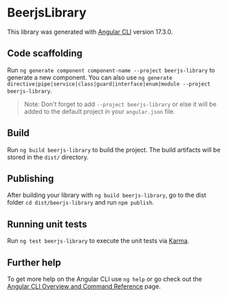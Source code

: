 # BeerjsLibrary

This library was generated with [Angular CLI](https://github.com/angular/angular-cli) version 17.3.0.

## Code scaffolding

Run `ng generate component component-name --project beerjs-library` to generate a new component. You can also use `ng generate directive|pipe|service|class|guard|interface|enum|module --project beerjs-library`.
> Note: Don't forget to add `--project beerjs-library` or else it will be added to the default project in your `angular.json` file. 

## Build

Run `ng build beerjs-library` to build the project. The build artifacts will be stored in the `dist/` directory.

## Publishing

After building your library with `ng build beerjs-library`, go to the dist folder `cd dist/beerjs-library` and run `npm publish`.

## Running unit tests

Run `ng test beerjs-library` to execute the unit tests via [Karma](https://karma-runner.github.io).

## Further help

To get more help on the Angular CLI use `ng help` or go check out the [Angular CLI Overview and Command Reference](https://angular.io/cli) page.

